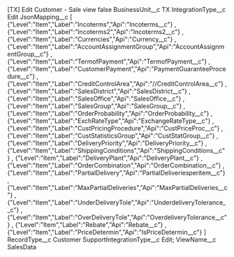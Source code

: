 <?xml version="1.0" encoding="UTF-8"?>
<CustomMetadata xmlns="http://soap.sforce.com/2006/04/metadata" xmlns:xsi="http://www.w3.org/2001/XMLSchema-instance" xmlns:xsd="http://www.w3.org/2001/XMLSchema">
    <label>[TX] Edit Customer - Sale view</label>
    <protected>false</protected>
    <values>
        <field>BusinessUnit__c</field>
        <value xsi:type="xsd:string">TX</value>
    </values>
    <values>
        <field>IntegrationType__c</field>
        <value xsi:type="xsd:string">Edit</value>
    </values>
    <values>
        <field>JsonMapping__c</field>
        <value xsi:type="xsd:string">[	{&quot;Level&quot;:&quot;Item&quot;,&quot;Label&quot;:&quot;Incoterms&quot;,&quot;Api&quot;:&quot;Incoterms__c&quot;}	,
	{&quot;Level&quot;:&quot;Item&quot;,&quot;Label&quot;:&quot;Incoterms2&quot;,&quot;Api&quot;:&quot;Incoterms2__c&quot;}	,
	{&quot;Level&quot;:&quot;Item&quot;,&quot;Label&quot;:&quot;Currencies&quot;,&quot;Api&quot;:&quot;Currency__c&quot;}	,
	{&quot;Level&quot;:&quot;Item&quot;,&quot;Label&quot;:&quot;AccountAssignmentGroup&quot;,&quot;Api&quot;:&quot;AccountAssignmentGroup__c&quot;}	,
	{&quot;Level&quot;:&quot;Item&quot;,&quot;Label&quot;:&quot;TermofPayment&quot;,&quot;Api&quot;:&quot;TermofPayment__c&quot;}	,
	{&quot;Level&quot;:&quot;Item&quot;,&quot;Label&quot;:&quot;CustomerPayment&quot;,&quot;Api&quot;:&quot;PaymentGuaranteeProcedure__c&quot;}	,
	{&quot;Level&quot;:&quot;Item&quot;,&quot;Label&quot;:&quot;CreditControlArea&quot;,&quot;Api&quot;:&quot;//CreditControlArea__c&quot;}	,
	{&quot;Level&quot;:&quot;Item&quot;,&quot;Label&quot;:&quot;SalesDistrict&quot;,&quot;Api&quot;:&quot;SalesDistrict__c&quot;}	,
	{&quot;Level&quot;:&quot;Item&quot;,&quot;Label&quot;:&quot;SalesOffice&quot;,&quot;Api&quot;:&quot;SalesOffice__c&quot;}	,
	{&quot;Level&quot;:&quot;Item&quot;,&quot;Label&quot;:&quot;SalesGroup&quot;,&quot;Api&quot;:&quot;SalesGroup__c&quot;}	,
	{&quot;Level&quot;:&quot;Item&quot;,&quot;Label&quot;:&quot;OrderProbability&quot;,&quot;Api&quot;:&quot;OrderProbability__c&quot;}	,
	{&quot;Level&quot;:&quot;Item&quot;,&quot;Label&quot;:&quot;ExchRateType&quot;,&quot;Api&quot;:&quot;ExchangeRateType__c&quot;}	,
	{&quot;Level&quot;:&quot;Item&quot;,&quot;Label&quot;:&quot;CustPricingProcedure&quot;,&quot;Api&quot;:&quot;CustPriceProc__c&quot;}	,
	{&quot;Level&quot;:&quot;Item&quot;,&quot;Label&quot;:&quot;CustStatisticsGroup&quot;,&quot;Api&quot;:&quot;CustStatGroup__c&quot;}	,
	{&quot;Level&quot;:&quot;Item&quot;,&quot;Label&quot;:&quot;DeliveryPriority&quot;,&quot;Api&quot;:&quot;DeliveryPriority__c&quot;}	,
	{&quot;Level&quot;:&quot;Item&quot;,&quot;Label&quot;:&quot;ShippingConditions&quot;,&quot;Api&quot;:&quot;ShippingConditions__c&quot;}	,
	{&quot;Level&quot;:&quot;Item&quot;,&quot;Label&quot;:&quot;DeliveryPlant&quot;,&quot;Api&quot;:&quot;DeliveryPlant__c&quot;}	,
	{&quot;Level&quot;:&quot;Item&quot;,&quot;Label&quot;:&quot;OrderCombination&quot;,&quot;Api&quot;:&quot;OrderCombination__c&quot;}	,
	{&quot;Level&quot;:&quot;Item&quot;,&quot;Label&quot;:&quot;PartialDelivery&quot;,&quot;Api&quot;:&quot;PartialDeliveriesperitem__c&quot;}	,
	{&quot;Level&quot;:&quot;Item&quot;,&quot;Label&quot;:&quot;MaxPartialDeliveries&quot;,&quot;Api&quot;:&quot;MaxPartialDeliveries__c&quot;}	,
	{&quot;Level&quot;:&quot;Item&quot;,&quot;Label&quot;:&quot;UnderDeliveryTole&quot;,&quot;Api&quot;:&quot;UnderdeliveryTolerance__c&quot;}	,
	{&quot;Level&quot;:&quot;Item&quot;,&quot;Label&quot;:&quot;OverDeliveryTole&quot;,&quot;Api&quot;:&quot;OverdeliveryTolerance__c&quot;}	,
	{&quot;Level&quot;:&quot;Item&quot;,&quot;Label&quot;:&quot;Rebate&quot;,&quot;Api&quot;:&quot;Rebate__c&quot;}	,
	{&quot;Level&quot;:&quot;Item&quot;,&quot;Label&quot;:&quot;PriceDetermin&quot;,&quot;Api&quot;:&quot;IsPriceDetermin__c&quot;}	]</value>
    </values>
    <values>
        <field>RecordType__c</field>
        <value xsi:type="xsd:string">Customer</value>
    </values>
    <values>
        <field>SupportIntegrationType__c</field>
        <value xsi:type="xsd:string">Edit;</value>
    </values>
    <values>
        <field>ViewName__c</field>
        <value xsi:type="xsd:string">SalesData</value>
    </values>
</CustomMetadata>
